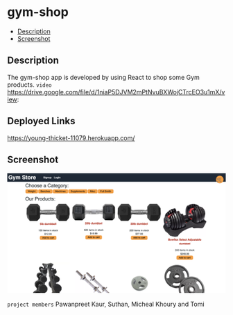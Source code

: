 # gym-shop

* [Description](#description)
* [Screenshot](#Screenshot)

## Description
The gym-shop app is developed by using React to shop some Gym products.
`video`
https://drive.google.com/file/d/1niaP5DJVM2mPtNvuBXWojCTrcEO3u1mX/view:

## Deployed Links
https://young-thicket-11079.herokuapp.com/
## Screenshot
![screenshot](pic1.png)


`project members`
Pawanpreet Kaur, Suthan, Micheal Khoury and Tomi
